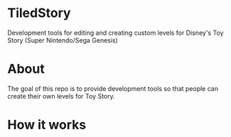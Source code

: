 # TiledStory
Development tools for editing and creating custom levels for Disney's Toy Story (Super Nintendo/Sega Genesis)

# About
The goal of this repo is to provide development tools so that people can create their own levels for Toy Story.

# How it works
